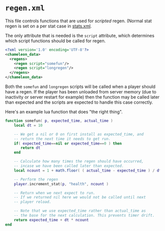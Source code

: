 # `regen.xml`

This file controls functions that are used for *scripted* regen. (Normal stat regen is set on a per stat case in [stats.xml](stats.xml.md).

The only attribute that is needed is the `script` attribute, which determines which script functions should be called for regen.

~~~xml
<?xml version='1.0' encoding='UTF-8'?>
<chameleon_data>
  <regens>
    <regen script="somefun"/>
    <regen script="longregen"/>
  </regens>
</chameleon_data>
~~~

Both the `somefun` and `longregen` scripts will be called when a player should have a regen. If the player has been unloaded from server memory (due to inactivity or server restart for example) then the function may be called later than expected and the scripts are expected to handle this case correctly.

Here's an example lua function that does "the right thing".

~~~lua
function somefun( p, expected_time, actual_time )
    local dt = 10

    -- We get a nil or 0 on first install as expected_time, and
    -- return the next time it needs to get run.
    if( expected_time==nil or expected_time==0 ) then
       return dt
    end

    -- Calculate how many times the regen should have occurred,
    -- incase we have been called later than expected.
    local ncount = 1 + math.floor( ( actual_time - expected_time ) / dt )

    -- Perform the regen
    player.increment_stat(p, "health", ncount )

    -- Return when we next expect to run.
    -- If we returned nil here we would not be called until next
    -- player reload.

    -- Note that we use expected_time rather than actual_time as
    -- the base for the next calculation. This prevents timer drift.
    return expected_time + dt * ncount
end
~~~
